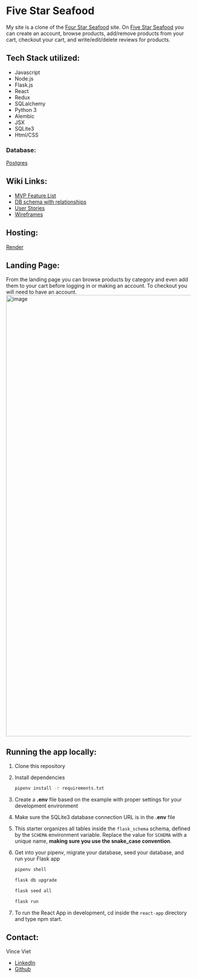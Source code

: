 # Five Star Seafood

My site is a clone of the [Four Star Seafood](https://www.fourstarseafood.com/) site. On [Five Star Seafood](https://five-star-seafood.onrender.com/) you can create an account, browse products, add/remove products from your cart, checkout your cart, and write/edit/delete reviews for products.

## Tech Stack utilized:
- Javascript
- Node.js
- Flask.js
- React
- Redux
- SQLalchemy
- Python 3
- Alembic
- JSX
- SQLite3
- Html/CSS

### Database:
[Postgres](https://www.postgresql.org/)

## Wiki Links:
- [MVP Feature List](https://github.com/vinceviet/five-star-seafood/wiki/MVP-Feature-List)
- [DB schema with relationships](https://github.com/vinceviet/five-star-seafood/wiki/DB-Schema)
- [User Stories](https://github.com/vinceviet/five-star-seafood/wiki/User-Stories)
- [Wireframes](https://github.com/vinceviet/five-star-seafood/wiki/Wireframes)

## Hosting:
[Render](https://render.com/)

## Landing Page:
From the landing page you can browse products by category and even add them to your cart before logging in or making an account. To checkout you will need to have an account.
<img width="1200" alt="image" src="https://user-images.githubusercontent.com/110574773/213533004-3ef491c9-15ff-4cb1-9cf5-dc18b76f090e.png">

## Running the app locally:

1. Clone this repository

2. Install dependencies

      ```bash
      pipenv install -r requirements.txt
      ```

3. Create a **.env** file based on the example with proper settings for your
   development environment

4. Make sure the SQLite3 database connection URL is in the **.env** file

5. This starter organizes all tables inside the `flask_schema` schema, defined
   by the `SCHEMA` environment variable.  Replace the value for
   `SCHEMA` with a unique name, **making sure you use the snake_case
   convention**.

6. Get into your pipenv, migrate your database, seed your database, and run your Flask app

   ```bash
   pipenv shell
   ```

   ```bash
   flask db upgrade
   ```

   ```bash
   flask seed all
   ```

   ```bash
   flask run
   ```

7. To run the React App in development, cd inside the `react-app` directory and type npm start.

## Contact:
Vince Viet
- [LinkedIn](https://www.linkedin.com/in/vincent-viet-72349272/)
- [Github](https://github.com/vinceviet)
